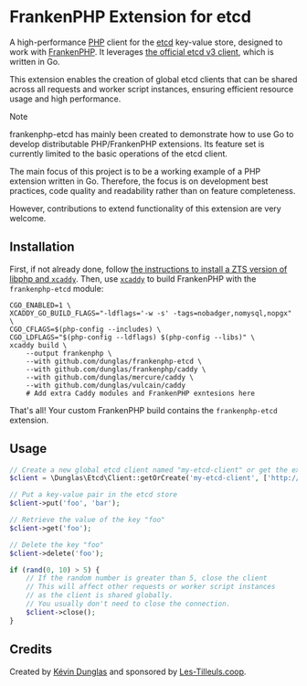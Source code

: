 # FrankenPHP Extension for etcd

A high-performance [PHP](https://php.net) client for the [etcd](https://etcd.io) key-value store, designed to work with [FrankenPHP](https://frankenphp.dev).
It leverages [the official etcd v3 client](https://github.com/etcd-io/etcd/tree/main/client/v3), which is written in Go.

This extension enables the creation of global etcd clients that can be shared across all requests and worker script instances,
ensuring efficient resource usage and high performance.

> [!NOTE]
> frankenphp-etcd has mainly been created to demonstrate how to use Go to develop distributable PHP/FrankenPHP extensions.
> Its feature set is currently limited to the basic operations of the etcd client.
>
> The main focus of this project is to be a working example of a PHP extension written in Go.
> Therefore, the focus is on development best practices, code quality and readability rather than on feature completeness.
>
> However, contributions to extend functionality of this extension are very welcome.

## Installation

First, if not already done, follow [the instructions to install a ZTS version of libphp and `xcaddy`](https://frankenphp.dev/docs/compile/#install-php).
Then, use [`xcaddy`](https://github.com/caddyserver/xcaddy) to build FrankenPHP with the `frankenphp-etcd` module:

```console
CGO_ENABLED=1 \
XCADDY_GO_BUILD_FLAGS="-ldflags='-w -s' -tags=nobadger,nomysql,nopgx" \
CGO_CFLAGS=$(php-config --includes) \
CGO_LDFLAGS="$(php-config --ldflags) $(php-config --libs)" \
xcaddy build \
    --output frankenphp \
    --with github.com/dunglas/frankenphp-etcd \
    --with github.com/dunglas/frankenphp/caddy \
    --with github.com/dunglas/mercure/caddy \
    --with github.com/dunglas/vulcain/caddy
    # Add extra Caddy modules and FrankenPHP exntesions here
```

That's all! Your custom FrankenPHP build contains the `frankenphp-etcd` extension.

## Usage

```php
// Create a new global etcd client named "my-etcd-client" or get the existing instance if it already exists.
$client = \Dunglas\Etcd\Client::getOrCreate('my-etcd-client', ['http://127.0.0.1:2379']);

// Put a key-value pair in the etcd store
$client->put('foo', 'bar');

// Retrieve the value of the key "foo"
$client->get('foo');

// Delete the key "foo"
$client->delete('foo');

if (rand(0, 10) > 5) {
    // If the random number is greater than 5, close the client
    // This will affect other requests or worker script instances
    // as the client is shared globally.
    // You usually don't need to close the connection.
    $client->close();
}
```

## Credits

Created by [Kévin Dunglas](https://dunglas.dev) and sponsored by [Les-Tilleuls.coop](https://les-tilleuls.coop).
